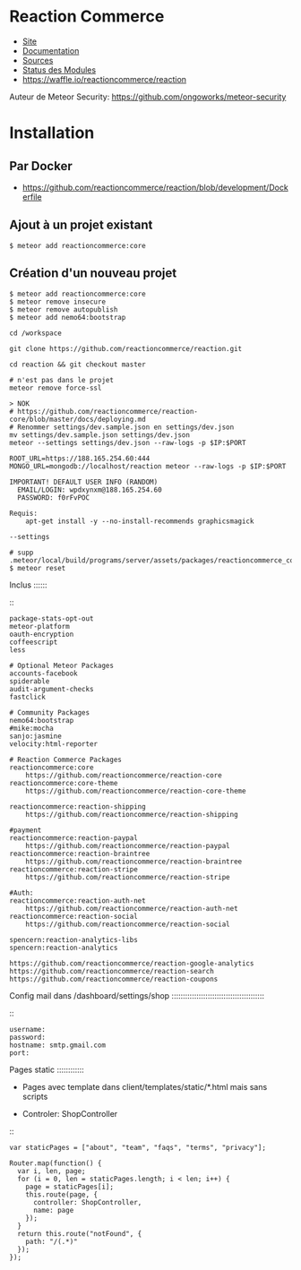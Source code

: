 # Reaction Commerce

* [Site](https://reactioncommerce.com/)
* [Documentation](https://reactioncommerce.com/guide)
* [Sources](https://github.com/reactioncommerce)
* [Status des Modules](https://reactioncommerce.com/vision)
* https://waffle.io/reactioncommerce/reaction

Auteur de Meteor Security: https://github.com/ongoworks/meteor-security

# Installation

## Par Docker

* https://github.com/reactioncommerce/reaction/blob/development/Dockerfile

## Ajout à un projet existant

    $ meteor add reactioncommerce:core

## Création d'un nouveau projet

    $ meteor add reactioncommerce:core
    $ meteor remove insecure
    $ meteor remove autopublish
    $ meteor add nemo64:bootstrap

    cd /workspace

    git clone https://github.com/reactioncommerce/reaction.git

    cd reaction && git checkout master

    # n'est pas dans le projet
    meteor remove force-ssl

    > NOK
    # https://github.com/reactioncommerce/reaction-core/blob/master/docs/deploying.md
    # Renommer settings/dev.sample.json en settings/dev.json
    mv settings/dev.sample.json settings/dev.json
    meteor --settings settings/dev.json --raw-logs -p $IP:$PORT

    ROOT_URL=https://188.165.254.60:444 MONGO_URL=mongodb://localhost/reaction meteor --raw-logs -p $IP:$PORT

    IMPORTANT! DEFAULT USER INFO (RANDOM)
      EMAIL/LOGIN: wpdxynxm@188.165.254.60
      PASSWORD: f0rFvPOC

    Requis:
        apt-get install -y --no-install-recommends graphicsmagick

    --settings

    # supp .meteor/local/build/programs/server/assets/packages/reactioncommerce_core/private/data/*.json
    $ meteor reset

Inclus
::::::

::

    package-stats-opt-out
    meteor-platform
    oauth-encryption
    coffeescript
    less

    # Optional Meteor Packages
    accounts-facebook
    spiderable
    audit-argument-checks
    fastclick

    # Community Packages
    nemo64:bootstrap
    #mike:mocha
    sanjo:jasmine
    velocity:html-reporter

    # Reaction Commerce Packages
    reactioncommerce:core
        https://github.com/reactioncommerce/reaction-core
    reactioncommerce:core-theme
        https://github.com/reactioncommerce/reaction-core-theme

    reactioncommerce:reaction-shipping
        https://github.com/reactioncommerce/reaction-shipping

    #payment
    reactioncommerce:reaction-paypal
        https://github.com/reactioncommerce/reaction-paypal
    reactioncommerce:reaction-braintree
        https://github.com/reactioncommerce/reaction-braintree
    reactioncommerce:reaction-stripe
        https://github.com/reactioncommerce/reaction-stripe

    #Auth:
    reactioncommerce:reaction-auth-net
        https://github.com/reactioncommerce/reaction-auth-net
    reactioncommerce:reaction-social
        https://github.com/reactioncommerce/reaction-social

    spencern:reaction-analytics-libs
    spencern:reaction-analytics

    https://github.com/reactioncommerce/reaction-google-analytics
    https://github.com/reactioncommerce/reaction-search
    https://github.com/reactioncommerce/reaction-coupons

Config mail dans /dashboard/settings/shop
:::::::::::::::::::::::::::::::::::::::::

::

    username:
    password:
    hostname: smtp.gmail.com
    port:

Pages static
::::::::::::

- Pages avec template dans client/templates/static/*.html mais sans scripts

- Controler: ShopController

::

    var staticPages = ["about", "team", "faqs", "terms", "privacy"];

    Router.map(function() {
      var i, len, page;
      for (i = 0, len = staticPages.length; i < len; i++) {
        page = staticPages[i];
        this.route(page, {
          controller: ShopController,
          name: page
        });
      }
      return this.route("notFound", {
        path: "/(.*)"
      });
    });



